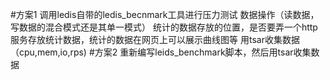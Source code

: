 #方案1
调用ledis自带的ledis_becnmark工具进行压力测试
数据操作（读数据，写数据的混合模式还是其单一模式）
统计的数据存放的位置，是否要弄一个http服务存放统计数据，统计的数据在网页上可以展示曲线图等
用tsar收集数据（cpu,mem,io,rps)
#方案2
重新编写leids_benchmark脚本，然后用tsar收集数据
